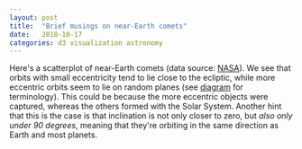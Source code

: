 ```yaml
---
layout: post
title:  "Brief musings on near-Earth comets"
date:   2018-10-17
categories: d3 visualization astronomy
---
```


Here's a scatterplot of near-Earth comets (data source: [NASA](https://data.nasa.gov/Space-Science/Near-Earth-Comets-Orbital-Elements/b67r-rgxc)). We see that orbits with small eccentricity tend to lie close to the ecliptic, while more eccentric orbits seem to lie on random planes (see [diagram](http://farside.ph.utexas.edu/teaching/celestial/Celestialhtml/node34.html) for terminology). This could be because the more eccentric objects were captured, whereas the others formed with the Solar System. Another hint that this is the case is that inclination is not only closer to zero, but *also only under 90 degrees*, meaning that they're orbiting in the same direction as Earth and most planets.


<div>
    <script src="https://d3js.org/d3.v4.min.js"></script>
    <!--<script src="https://cdnjs.cloudflare.com/ajax/libs/d3-legend/2.24.0/d3-legend.min.js"></script>-->
    <script src="https://cdnjs.cloudflare.com/ajax/libs/d3-legend/2.25.6/d3-legend.min.js"></script>
    <style>
      .tick {
        font-size: 2em;
      }
      .axis line {
        stroke: #ddd;
      }
      .axis text {
        fill: #666;
      }
      .axis-label {
        fill: #666;
        font-size: 2em;
      }
      .comet {
        opacity: 0.3;
      }
      .comet:hover {
        opacity: 1;
        fill: #ffa251;
      }
      .schwassmann {
        opacity: 0.7;
      }
      .long {
        opacity: 0.4;
      }
      .plotTitle {
        font-size: 1.5em;
        fill: #666;
      }
      .color-legend, .r-legend {
        font-size: 1em;
        fill: #666;
      }
    </style>
    <svg width="700" height="500"></svg>
    <script>
      const xValue = d => d.e;
      const yValue = d => d['i (deg)'];
      const rValue = d => d['P (yr)'];
      const colorValue = d => d.type;
      
      const xLabel = 'Eccentricity';
      const yLabel = 'Inclination to ecliptic (degrees)';
      const rLabel = 'Period (yrs)';
      
      const period_limit = 15;
      
      const margin = { left: 80, right: 110, top: 40, bottom: 110 };

      const svg = d3.select('svg');
      const width = svg.attr('width');
      const height = svg.attr('height');
      const innerWidth = width - margin.left - margin.right;
      const innerHeight = height - margin.top - margin.bottom;
      const g = svg.append('g')
          .attr('transform', `translate(${margin.left},${margin.top})`);

			g.append("text")
        	.attr("x", (innerWidth / 2))             
        	.attr("y", -20)
        	.attr("text-anchor", "middle")
      		.attr('class', 'plotTitle')
        	.text("Near-Earth Comets");
      
      const xAxisG = g.append('g')
          .attr('transform', `translate(0, ${innerHeight})`)
      		.attr('class', 'axis');
      const yAxisG = g.append('g')
      		.attr('class', 'axis');
      const colorLegendG = g.append('g')
          .attr('transform', `translate(${innerWidth*.4}, ${innerHeight+50})`);
      const radiusLegendG = g.append('g')
      		.attr('transform', `translate(${innerWidth+20}, 20)`);
      
      xAxisG.append('text')
          .attr('class', 'axis-label')
          .attr('x', innerWidth *.2)
          .attr('y', 60)
          .text(xLabel);
      
      yAxisG.append('text')
          .attr('class', 'axis-label')
          .attr('x', -innerHeight / 2)
          .attr('y', -60)
          .attr('transform', `rotate(-90)`)
          .style('text-anchor', 'middle')
          .text(yLabel);
      
      const xScale = d3.scaleLinear();
      const yScale = d3.scaleLinear();
      const rScale = d3.scaleSqrt();
      const colorScale = d3.scaleOrdinal()
      	.domain(['Schwassmann-Wachmann 3 fragment', 'Period > 15 yrs', 'Other'])
      	.range(['#e31a1c','#1f78b4','#333']);

      const xAxis = d3.axisBottom()
        .scale(xScale)
        .tickPadding(10)
        .tickSize(-innerHeight)
      	.tickValues([0.5, 0.6, 0.7, 0.8, 0.9, 1])
      	.tickFormat(d3.format(',.1f'));

      const yAxis = d3.axisLeft()
        .scale(yScale)
        .tickPadding(8)
        .tickSize(-innerWidth)
      	.tickValues([0, 30, 60, 90, 120, 150, 180]);

      const colorLegend = d3.legendColor()
        .scale(colorScale)
        .shape('circle');

      const radiusLegend = d3.legendSize()
        .scale(rScale)
      	.cells([5,10,50,100])
      	.shapePadding(25)
        .shape('circle')
      	.labelFormat('0')
      	.title(rLabel);

      const row = d => {
        d.e = +d.e;
        d['i (deg)'] = +d['i (deg)'];
        d['Q (AU)'] = +d['Q (AU)'];
        d['q (AU)'] = +d['q (AU)'];
        d['P (yr)'] = +d['P (yr)'];
        d['w (deg)'] = +d['w (deg)'];
        d['TP (TDB)'] = +d['TP (TDB)'];
        d['Epoch (TDB)'] = +d['Epoch (TDB)'];
        d['Node (deg)'] = +d['Node (deg)'];
        d.class = d.Object.startsWith('73P/Schwassmann') ? 'comet schwassmann' :  d['P (yr)'] > period_limit ?  'comet long' :  'comet';
        d.type = d.Object.startsWith('73P/Schwassmann') ? 'Schwassmann-Wachmann 3 fragment' :  d['P (yr)'] > period_limit ?  'Period > ' + period_limit + ' yrs' :  'Other';
        return d;
      };

      d3.csv('/assets/data/comets.csv', row, data => {
        
        xScale
          .domain([0.5, 1]) // d3.extent(data, xValue))
          .range([0, innerWidth])
          .nice();

        yScale
          .domain([0, 180]) //d3.extent(data, yValue))
          .range([innerHeight, 0]);

        rScale
        	.domain([0, d3.max(data, rValue)])
        	.range([0, 35]);

        g.selectAll('circle').data(data)
          .enter().append('circle')
        		.attr('class', d => d.class)
            .attr('cx', d => xScale(xValue(d)))
            .attr('cy', d => yScale(yValue(d)))
            .attr('r', d => rScale(rValue(d)))
            .attr('fill', d => colorScale(colorValue(d)))
        	.append('title')
        		.text(d => d.Object + '\n'
                  + 'period: ' + d['P (yr)'] + ' years');
        
        xAxisG.call(xAxis);
        yAxisG.call(yAxis);
        colorLegendG.call(colorLegend)
        		.attr('class', 'color-legend');

        radiusLegendG.call(radiusLegend)
        		.attr('class','r-legend');
      });
    </script>
</div>

After I plotted this I noticed a bunch of points that seemed to lie on a straight line in this space (red dots). Checking the data showed that these are fragments of [Schwassmann-Wachmann 3](https://en.wikipedia.org/wiki/73P/Schwassmann%E2%80%93Wachmann), a comet that is disintegrating. It's interesting what a visualization can reveal. Before plotting this I'd never heard of this comet. I suspect a simple model of disintegration will explain this. 

I'd like to come back to this someday.


